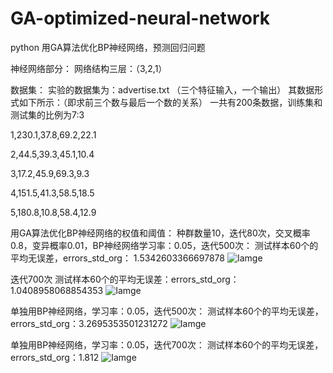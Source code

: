 # GA-optimized-neural-network
python 用GA算法优化BP神经网络，预测回归问题

神经网络部分：
网络结构三层：（3,2,1）

数据集：
实验的数据集为：advertise.txt （三个特征输入，一个输出）
其数据形式如下所示：（即求前三个数与最后一个数的关系）
一共有200条数据，训练集和测试集的比例为7:3

1,230.1,37.8,69.2,22.1

2,44.5,39.3,45.1,10.4

3,17.2,45.9,69.3,9.3

4,151.5,41.3,58.5,18.5

5,180.8,10.8,58.4,12.9

用GA算法优化BP神经网络的权值和阈值：
种群数量10，迭代80次，交叉概率0.8，变异概率0.01，BP神经网络学习率：0.05，迭代500次：
测试样本60个的平均无误差，errors_std_org： 1.5342603366697878
![Iamge](https://github.com/yx868868/GA-optimized-neural-network/blob/main/pic/500%E6%AC%A1.png)

迭代700次
测试样本60个的平均无误差：errors_std_org：1.0408958068854353
![Iamge](https://github.com/yx868868/GA-optimized-neural-network/blob/main/pic/700%E6%AC%A1.png)

单独用BP神经网络，学习率：0.05，迭代500次：
测试样本60个的平均无误差，errors_std_org：3.2695353501231272
![Iamge](https://github.com/yx868868/GA-optimized-neural-network/blob/main/pic/BP500.png)

单独用BP神经网络，学习率：0.05，迭代700次：
测试样本60个的平均无误差，errors_std_org：1.812
![Iamge](https://github.com/yx868868/GA-optimized-neural-network/blob/main/pic/BP700%E6%AC%A14.png)

